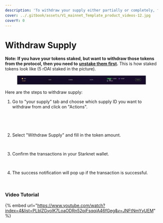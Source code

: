 ```yaml
---
description: 'To withdraw your supply either partially or completely, follow the steps:'
cover: ../.gitbook/assets/V1_mainnet_Template_product_videos-12.jpg
coverY: 0
---
```


# Withdraw Supply

**Note: If you have your tokens staked, but want to withdraw those tokens from the protocol, then you need to** [**unstake them first**](https://docs.hashstack.finance/hub/101-guides/unstaking-rtokens)**.** This is how staked tokens look like (5 rDAI staked in the picture).

<figure><img src="../.gitbook/assets/image (1).png" alt=""><figcaption></figcaption></figure>



Here are the steps to withdraw supply:

1. Go to "your supply" tab and choose which supply ID you want to withdraw from and click on "Actions".

<figure><img src="../.gitbook/assets/Screenshot 2025-05-12 at 3.24.59 PM.png" alt=""><figcaption></figcaption></figure>

<figure><img src="../.gitbook/assets/Screenshot 2025-05-12 at 3.26.05 PM.png" alt=""><figcaption></figcaption></figure>

2. Select "Withdraw Supply" and fill in the token amount.

<figure><img src="../.gitbook/assets/Screenshot 2025-05-12 at 3.28.29 PM.png" alt=""><figcaption></figcaption></figure>

3. Confirm the transactions in your Starknet wallet.

<figure><img src="../.gitbook/assets/Screenshot 2025-05-12 at 3.29.35 PM.png" alt=""><figcaption></figcaption></figure>

4. The success notification will pop up if the transaction is successful.

<figure><img src="../.gitbook/assets/Screenshot 2025-05-12 at 3.30.39 PM.png" alt=""><figcaption></figcaption></figure>

### Video Tutorial

{% embed url="https://www.youtube.com/watch?index=4&list=PLblZGyoIK7LoaODRn52pjFsqqiA46fGeg&v=JNFtNmYyUEM" %}
